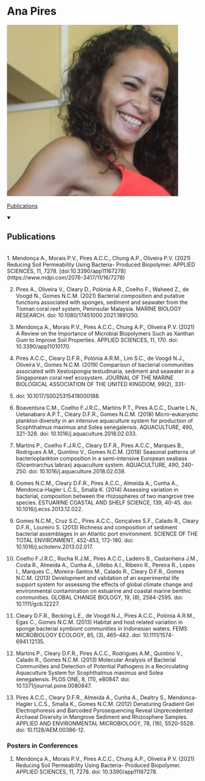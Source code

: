 # Ana Pires
![pic](https://github.com/accpires/AnaPires/blob/main/transferir.png)

[Publications](https://github.com/accpires/AnaPires/edit/main/README.md#publications)



<details open>
<summary>

## Publications
  
</summary>
<br>
1. Mendonça A., Morais P.V., Pires A.C.C., Chung A.P., Oliveira P.V. (2021) Reducing Soil Permeability Using Bacteria-
Produced Biopolymer. APPLIED SCIENCES, 11, 7278. [doi:10.3390/app11167278](https://www.mdpi.com/2076-3417/11/16/7278)

2. Pires A., Oliveira V., Cleary D., Polónia A.R., Coelho F., Waheed Z., de Voogd N., Gomes N.C.M. (2021) Bacterial
composition and putative functions associated with sponges, sediment and seawater from the Tioman coral reef
system, Peninsular Malaysia. MARINE BIOLOGY RESEARCH. doi: 10.1080/17451000.2021.1891250.

3. Mendonça A., Morais P.V., Pires A.C.C., Chung A.P., Oliveira P.V. (2021) A Review on the Importance of Microbial
Biopolymers Such as Xanthan Gum to Improve Soil Properties. APPLIED SCIENCES, 11, 170. doi:
10.3390/app11010170.

4. Pires A.C.C., Cleary D.F.R., Polónia A.R.M., Lim S.C., de Voogd N.J., Oliveira V., Gomes N.C.M. (2019) Comparison
of bacterial communities associated with Xestospongia testudinaria, sediment and seawater in a Singaporean
coral reef ecosystem. JOURNAL OF THE MARINE BIOLOGICAL ASSOCIATION OF THE UNITED KINGDOM, 99(2), 331-
342. doi: 10.1017/S0025315418000188.

5. Boaventura C.M., Coelho F.J.R.C., Martins P.T., Pires A.C.C., Duarte L.N., Uetanabaro A.P.T., Cleary D.F.R., Gomes
N.C.M. (2018) Micro-eukaryotic plankton diversity in an intensive aquaculture system for production of
Scophthalmus maximus and Solea senegalensis. AQUACULTURE, 490, 321-328. doi:
10.1016/j.aquaculture.2018.02.033.

6. Martins P., Coelho F.J.R.C., Cleary D.F.R., Pires A.C.C., Marques B., Rodrigues A.M., Quintino V., Gomes N.C.M.
(2018) Seasonal patterns of bacterioplankton composition in a semi-intensive European seabass (Dicentrarchus
labrax) aquaculture system. AQUACULTURE, 490, 240-250. doi: 10.1016/j.aquaculture.2018.02.038.

7. Gomes N.C.M., Cleary D.F.R., Pires A.C.C., Almeida A., Cunha A., Mendonca-Hagler L.C.S., Smalla K. (2014)
Assessing variation in bacterial, composition between the rhizospheres of two mangrove tree species. ESTUARINE
COASTAL AND SHELF SCIENCE, 139, 40-45. doi: 10.1016/j.ecss.2013.12.022.

8. Gomes N.C.M., Cruz S.C., Pires A.C.C., Gonçalves S.F., Calado R., Cleary D.F.R., Loureiro S. (2013) Richness and
composition of sediment bacterial assemblages in an Atlantic port environment. SCIENCE OF THE TOTAL
ENVIRONMENT, 452-453, 172-180. doi: 10.1016/j.scitotenv.2013.02.017.

9. Coelho F.J.R.C., Rocha R.J.M., Pires A.C.C., Ladeiro B., Castanheira J.M., Costa R., Almeida A., Cunha A., Lillebo A.I.,
Ribeiro R., Pereira R., Lopes I., Marques C., Moreira-Santos M., Calado R., Cleary D.F.R., Gomes N.C.M. (2013)
Development and validation of an experimental life support system for assessing the effects of global climate
change and environmental contamination on estuarine and coastal marine benthic communities. GLOBAL
CHANGE BIOLOGY, 19, (8), 2584-2595. doi: 10.1111/gcb.12227.

10. Cleary D.F.R., Becking L.E., de Voogd N.J., Pires A.C.C., Polónia A.R.M., Egas C., Gomes N.C.M. (2013) Habitat and
host related variation in sponge bacterial symbiont communities in Indonesian waters. FEMS MICROBIOLOGY
ECOLOGY, 85, (3), 465–482. doi: 10.1111/1574-6941.12135.

11. Martins P., Cleary D.F.R., Pires A.C.C., Rodrigues A.M., Quintino V., Calado R., Gomes N.C.M. (2013) Molecular
Analysis of Bacterial Communities and Detection of Potential Pathogens in a Recirculating Aquaculture System for
Scophthalmus maximus and Solea senegalensis. PLOS ONE, 8, (11), e80847. doi: 10.1371/journal.pone.0080847.

12. Pires A.C.C., Cleary D.F.R., Almeida A., Cunha A., Dealtry S., Mendonca-Hagler L.C.S., Smalla K., Gomes N.C.M.
(2012) Denaturing Gradient Gel Electrophoresis and Barcoded Pyrosequencing Reveal Unprecedented Archaeal
Diversity in Mangrove Sediment and Rhizosphere Samples. APPLIED AND ENVIRONMENTAL MICROBIOLOGY, 78,
(16), 5520-5528. doi: 10.1128/AEM.00386-12.

</details>

### Posters in Conferences

1. Mendonça A., Morais P.V., Pires A.C.C., Chung A.P., Oliveira P.V. (2021) Reducing Soil Permeability Using Bacteria-
Produced Biopolymer. APPLIED SCIENCES, 11, 7278. doi: 10.3390/app11167278.

